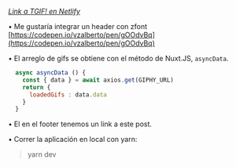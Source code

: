 
<i>[Link a TGIF! en Netlify](https://loving-beaver-048871.netlify.com/)</i>

• Me gustaría integrar un header con zfont [https://codepen.io/vzalberto/pen/gOOdvBq](https://codepen.io/vzalberto/pen/gOOdvBq)

• El arreglo de gifs se obtiene con el método de Nuxt.JS, ```asyncData```.

```javascript
  async asyncData () {
    const { data } = await axios.get(GIPHY_URL)
    return {
      loadedGifs : data.data
    }
  }
```

• El en el footer tenemos un link a este post.

• Correr la aplicación en local con yarn:

> yarn dev